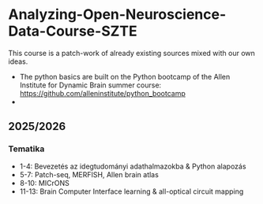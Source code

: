 # Analyzing-Open-Neuroscience-Data-Course-SZTE
This course is a patch-work of already existing sources mixed with our own ideas. 
- The python basics are built on the Python bootcamp of the Allen Institute for Dynamic Brain summer course: https://github.com/alleninstitute/python_bootcamp
- 
## 2025/2026

### Tematika
- 1-4: Bevezetés az idegtudományi adathalmazokba & Python alapozás
- 5-7: Patch-seq, MERFISH, Allen brain atlas
- 8-10: MICrONS
- 11-13: Brain Computer Interface learning & all-optical circuit mapping
